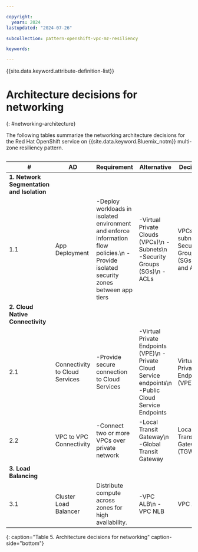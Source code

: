 ```yaml
---

copyright:
  years: 2024
lastupdated: "2024-07-26"

subcollection: pattern-openshift-vpc-mz-resiliency

keywords:

---
```


{{site.data.keyword.attribute-definition-list}}

# Architecture decisions for networking
{: #networking-architecture}



The following tables summarize the networking architecture decisions for the Red Hat OpenShift service on {{site.data.keyword.Bluemix_notm}} multi-zone resiliency pattern.

## 

| **\#**                                    | **AD**                         | **Requirement**                                                                                                                       | **Alternative**                                                                                      | **Decision**                                   | **Rationale**                                                                                                                                                                                                                                                                |
|-------------------------------------------|--------------------------------|---------------------------------------------------------------------------------------------------------------------------------------|------------------------------------------------------------------------------------------------------|------------------------------------------------|------------------------------------------------------------------------------------------------------------------------------------------------------------------------------------------------------------------------------------------------------------------------------|
| **1. Network Segmentation and Isolation** |                                |                                                                                                                                       |                                                                                                      |                                                |                                                                                                                                                                                                                                                                              |
| 1.1                                       | App Deployment                 | -Deploy workloads in isolated environment and enforce information flow policies.\n -Provide isolated security zones between app tiers | -Virtual Private Clouds (VPCs)\n -Subnets\n -Security Groups (SGs)\n -ACLs                             | VPCs, subnets, Security Groups (SGs) and ACLs  | VPCs provide secure, virtual networks for apps which are logically isolated from other public cloud tenants. Subnets provide a range of private IP addresses for each app within a zone. Security Groups and ACLs are used as firewalls to limit access to servers and apps. |
| **2. Cloud Native Connectivity**          |                                |                                                                                                                                       |                                                                                                      |                                                |                                                                                                                                                                                                                                                                              |
| 2.1                                       | Connectivity to Cloud Services | -Provide secure connection to Cloud Services                                                                                         | -Virtual Private Endpoints (VPE)\n -Private Cloud Service endpoints\n -Public Cloud Service Endpoints | Virtual Private Endpoints (VPE)                | Virtual Private Endpoints enable connectivity to {{site.data.keyword.Bluemix_notm}} services using private IP addresses allocated from a VPC subnet.                                                                                                                                                  |
| 2.2                                       | VPC to VPC Connectivity        | -Connect two or more VPCs over private network                                                                                       | -Local Transit Gateway\n -Global Transit Gateway                                                     | Local Transit Gateway (TGW)                    | The Local Transit Gateway enables connectivity between the Management and Workload VPCs. The Management VPC has Portworx Backup cluster.                                                                                                                                     |
| **3. Load Balancing**                     |                                |                                                                                                                                       |                                                                                                      |                                                |                                                                                                                                                                                                                                                                              |
| 3.1                                       | Cluster Load Balancer          | Distribute compute across zones for high availability.                                                                                | -VPC ALB\n -VPC NLB                                                                                  | VPC ALB                                        | The VPC ALB distributes traffic among worker nodes across zones and it is automatically provisioned when a multi-zone OpenShift cluster is created.                                                                                                                          |
{: caption="Table 5. Architecture decisions for networking" caption-side="bottom"}
